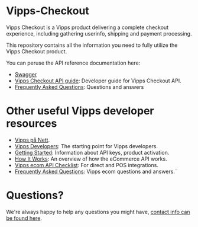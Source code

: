 # Vipps-Checkout

Vipps Checkout is a Vipps product delivering a complete checkout experience, including gathering userinfo, shipping and payment processing.

This repository contains all the information you need to fully utilize the Vipps Checkout product. 

You can peruse the API reference documentation here: 

* [Swagger](https://vippsas.github.io/vipps-checkout/)
* [Vipps Checkout API guide](vipps-checkout-api.md): Developer guide for Vipps Checkout API.
* [Frequently Asked Questions](vipps-checkout-api-faq.md): Questions and answers


# Other useful Vipps developer resources
* [Vipps på Nett](https://www.vipps.no/produkter-og-tjenester/bedrift/ta-betalt-paa-nett/ta-betalt-paa-nett/).
* [Vipps Developers](https://github.com/vippsas/vipps-developers): The starting point for Vipps developers.
* [Getting Started](https://github.com/vippsas/vipps-developers/blob/master/vipps-getting-started.md): Information about API keys, product activation.
* [How It Works](https://github.com/vippsas/vipps-ecom-api/blob/master/vipps-ecom-api-howitworks.md): An overview of how the eCommerce API works.
* [Vipps ecom API Checklist](vipps-ecom-api-checklist.md): For direct and POS integrations.
* [Frequently Asked Questions](vipps-ecom-api-faq.md): Vipps ecom questions and answers.¨

# Questions?

We're always happy to help any questions you might have, [contact info can be found here](https://github.com/vippsas/vipps-developers/blob/master/contact.md).
